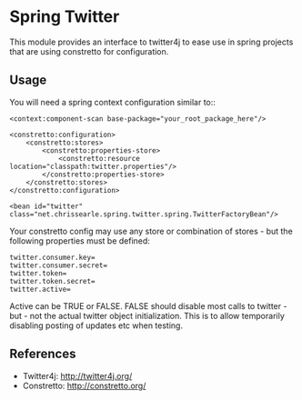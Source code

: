 # Spring Twitter

This module provides an interface to twitter4j to ease use in spring projects that are using constretto for configuration.

## Usage

You will need a spring context configuration similar to::

    <context:component-scan base-package="your_root_package_here"/>

    <constretto:configuration>
        <constretto:stores>
            <constretto:properties-store>
                <constretto:resource location="classpath:twitter.properties"/>
            </constretto:properties-store>
        </constretto:stores>
    </constretto:configuration>

    <bean id="twitter" class="net.chrissearle.spring.twitter.spring.TwitterFactoryBean"/>

Your constretto config may use any store or combination of stores - but the following properties must be defined:

    twitter.consumer.key=
    twitter.consumer.secret=
    twitter.token=
    twitter.token.secret=
    twitter.active=

Active can be TRUE or FALSE. FALSE should disable most calls to twitter - but - not the actual twitter object initialization. This is to allow temporarily disabling posting of updates etc when testing.

## References

* Twitter4j: http://twitter4j.org/
* Constretto: http://constretto.org/